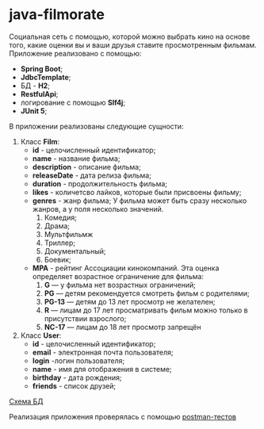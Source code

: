# java-filmorate
Социальная сеть с помощью, которой можно выбрать кино на основе того, какие оценки вы и ваши друзья ставите просмотренным фильмам.
Приложение реализовано с помощью:
- **Spring Boot**;
- **JdbcTemplate**;
- БД - **H2**;
- **RestfulApi**;
- логирование с помощью **Slf4j**;
- **JUnit 5**;

В приложении реализованы следующие сущности:
1. Класс **Film**:
   - **id** - целочисленный идентификатор;
   - **name** - название фильма;
   - **description** - описание фильма;
   - **releaseDate** - дата релиза фильма;
   - **duration** - продолжительность фильма;
   - **likes** - количетсво лайков, которые были присвоены фильму;
   - **genres** - жанр фильма; У фильма может быть сразу несколько жанров, а у поля несколько значений.
     1. Комедия;
     2. Драма;
     3. Мультфильмж
     4. Триллер;
     5. Документальный;
     6. Боевик;
    - **MPA** - рейтинг Ассоциации кинокомпаний. Эта оценка определяет возрастное ограничение для фильма:
      1. **G** — у фильма нет возрастных ограничений;
      2. **PG** — детям рекомендуется смотреть фильм с родителями;
      3. **PG-13** — детям до 13 лет просмотр не желателен;
      4. **R** — лицам до 17 лет просматривать фильм можно только в присутствии взрослого;
      5. **NC-17** — лицам до 18 лет просмотр запрещён
2. Класс **User**:
   - **id** - целочисленный идентификатор;
   - **email** - электронная почта пользователя;
   - **login** -логин пользователя;
   - **name** - имя для отображения в системе;
   - **birthday** - дата рождения;
   - **friends** - список друзей;



[Схема БД](https://github.com/SemenenkoEugene/java-filmorate/blob/main/2023-05-28_18-34-28.png)

Реализация приложения проверялась с помощью [postman-тестов](https://github.com/SemenenkoEugene/java-filmorate/blob/main/filmorate-postman-test.json)


